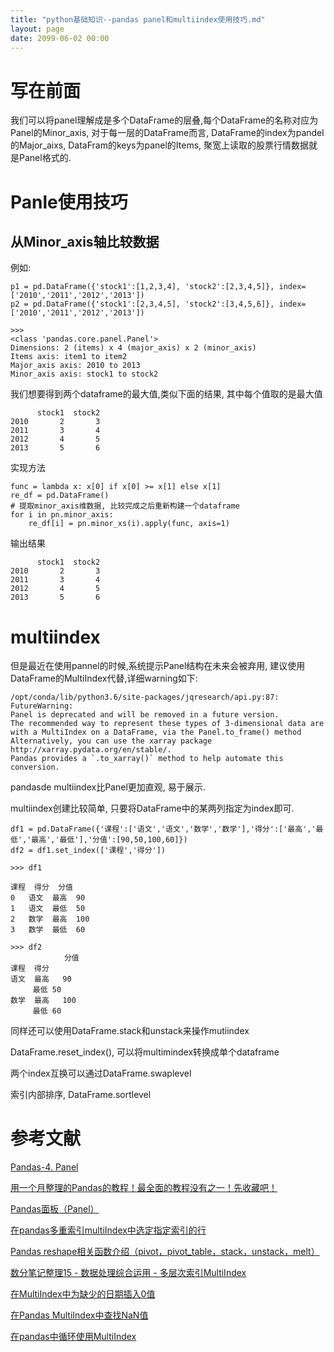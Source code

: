 ```yaml
---
title: "python基础知识--pandas panel和multiindex使用技巧.md"
layout: page
date: 2099-06-02 00:00
---
```



# 写在前面
我们可以将panel理解成是多个DataFrame的层叠,每个DataFrame的名称对应为Panel的Minor_axis, 对于每一层的DataFrame而言, DataFrame的index为pandel的Major_aixs, DataFram的keys为panel的Items, 聚宽上读取的股票行情数据就是Panel格式的.

# Panle使用技巧
## 从Minor_axis轴比较数据
例如:
```
p1 = pd.DataFrame({'stock1':[1,2,3,4], 'stock2':[2,3,4,5]}, index=['2010','2011','2012','2013'])
p2 = pd.DataFrame({'stock1':[2,3,4,5], 'stock2':[3,4,5,6]}, index=['2010','2011','2012','2013'])

>>>
<class 'pandas.core.panel.Panel'>
Dimensions: 2 (items) x 4 (major_axis) x 2 (minor_axis)
Items axis: item1 to item2
Major_axis axis: 2010 to 2013
Minor_axis axis: stock1 to stock2
```
我们想要得到两个dataframe的最大值,类似下面的结果, 其中每个值取的是最大值
```
      stock1  stock2
2010       2       3
2011       3       4
2012       4       5
2013       5       6
```

实现方法
```
func = lambda x: x[0] if x[0] >= x[1] else x[1]
re_df = pd.DataFrame()
# 提取minor_axis维数据, 比较完成之后重新构建一个dataframe
for i in pn.minor_axis:
    re_df[i] = pn.minor_xs(i).apply(func, axis=1)
```
输出结果
```
      stock1  stock2
2010       2       3
2011       3       4
2012       4       5
2013       5       6
```
# multiindex
但是最近在使用pannel的时候,系统提示Panel结构在未来会被弃用, 建议使用DataFrame的MultiIndex代替,详细warning如下:
```
/opt/conda/lib/python3.6/site-packages/jqresearch/api.py:87: FutureWarning: 
Panel is deprecated and will be removed in a future version.
The recommended way to represent these types of 3-dimensional data are with a MultiIndex on a DataFrame, via the Panel.to_frame() method
Alternatively, you can use the xarray package http://xarray.pydata.org/en/stable/.
Pandas provides a `.to_xarray()` method to help automate this conversion.
```

pandasde multiindex比Panel更加直观, 易于展示.

multiindex创建比较简单, 只要将DataFrame中的某两列指定为index即可.
```
df1 = pd.DataFrame({'课程':['语文','语文','数学','数学'],'得分':['最高','最低','最高','最低'],'分值':[90,50,100,60]})
df2 = df1.set_index(['课程','得分'])

>>> df1

课程	得分	分值
0	语文	最高	90
1	语文	最低	50
2	数学	最高	100
3	数学	最低	60

>>> df2
            分值
课程  得分	
语文  最高	 90
     最低	50
数学  最高	 100
     最低	60
```

同样还可以使用DataFrame.stack和unstack来操作mutiindex

DataFrame.reset_index(), 可以将multimindex转换成单个dataframe

两个index互换可以通过DataFrame.swaplevel

索引内部排序, DataFrame.sortlevel

# 参考文献
[Pandas-4. Panel](https://www.jianshu.com/p/0865813c590e)

[用一个月整理的Pandas的教程！最全面的教程没有之一！先收藏吧！](https://www.jianshu.com/p/5aa6579f70b1)

[Pandas面板（Panel）](https://www.yiibai.com/pandas/python_pandas_panel.html)

[在pandas多重索引multiIndex中选定指定索引的行](https://blog.csdn.net/PIPIXIU/article/details/80232805)

[Pandas reshape相关函数介绍（pivot，pivot_table，stack，unstack，melt）](https://blog.csdn.net/wj1066/article/details/82261458)

[数分笔记整理15 - 数据处理综合运用 - 多层次索引MultiIndex](https://blog.csdn.net/qq_42442369/article/details/86662641)

[在MultiIndex中为缺少的日期插入0值](https://codeday.me/bug/20190401/860405.html)

[在Pandas MultiIndex中查找NaN值](https://codeday.me/bug/20190607/1193787.html)

[在pandas中循环使用MultiIndex](https://codeday.me/bug/20190302/747481.html)